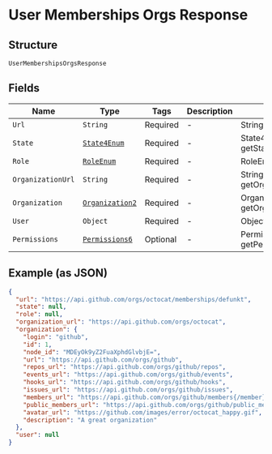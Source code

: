 
# User Memberships Orgs Response

## Structure

`UserMembershipsOrgsResponse`

## Fields

| Name | Type | Tags | Description | Getter | Setter |
|  --- | --- | --- | --- | --- | --- |
| `Url` | `String` | Required | - | String getUrl() | setUrl(String url) |
| `State` | [`State4Enum`](../../doc/models/state-4-enum.md) | Required | - | State4Enum getState() | setState(State4Enum state) |
| `Role` | [`RoleEnum`](../../doc/models/role-enum.md) | Required | - | RoleEnum getRole() | setRole(RoleEnum role) |
| `OrganizationUrl` | `String` | Required | - | String getOrganizationUrl() | setOrganizationUrl(String organizationUrl) |
| `Organization` | [`Organization2`](../../doc/models/organization-2.md) | Required | - | Organization2 getOrganization() | setOrganization(Organization2 organization) |
| `User` | `Object` | Required | - | Object getUser() | setUser(Object user) |
| `Permissions` | [`Permissions6`](../../doc/models/permissions-6.md) | Optional | - | Permissions6 getPermissions() | setPermissions(Permissions6 permissions) |

## Example (as JSON)

```json
{
  "url": "https://api.github.com/orgs/octocat/memberships/defunkt",
  "state": null,
  "role": null,
  "organization_url": "https://api.github.com/orgs/octocat",
  "organization": {
    "login": "github",
    "id": 1,
    "node_id": "MDEyOk9yZ2FuaXphdGlvbjE=",
    "url": "https://api.github.com/orgs/github",
    "repos_url": "https://api.github.com/orgs/github/repos",
    "events_url": "https://api.github.com/orgs/github/events",
    "hooks_url": "https://api.github.com/orgs/github/hooks",
    "issues_url": "https://api.github.com/orgs/github/issues",
    "members_url": "https://api.github.com/orgs/github/members{/member}",
    "public_members_url": "https://api.github.com/orgs/github/public_members{/member}",
    "avatar_url": "https://github.com/images/error/octocat_happy.gif",
    "description": "A great organization"
  },
  "user": null
}
```

